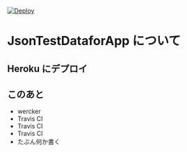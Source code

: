 [![Deploy](https://www.herokucdn.com/deploy/button.png)](https://heroku.com/deploy)


# JsonTestDataforApp について

## Heroku にデプロイ

## このあと

* wercker
* Travis CI
* Travis CI
* Travis CI
* たぶん何か書く
